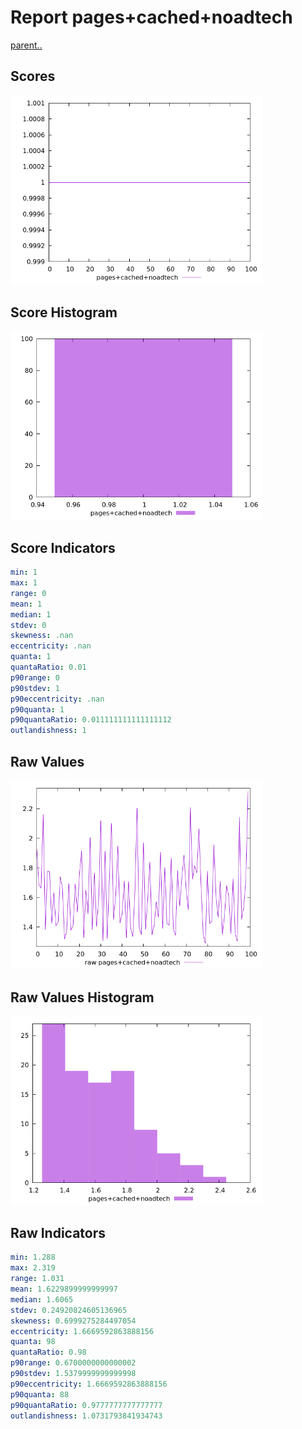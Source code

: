 # Report pages+cached+noadtech

[parent..](./..)  


## Scores

![score](./score.png)  

## Score Histogram

![hist](./hist.png)  

## Score Indicators

```yaml
min: 1
max: 1
range: 0
mean: 1
median: 1
stdev: 0
skewness: .nan
eccentricity: .nan
quanta: 1
quantaRatio: 0.01
p90range: 0
p90stdev: 1
p90eccentricity: .nan
p90quanta: 1
p90quantaRatio: 0.011111111111111112
outlandishness: 1

```

## Raw Values

![raw](./raw.png)  

## Raw Values Histogram

![raw hist](./raw_hist.png)  

## Raw Indicators

```yaml
min: 1.288
max: 2.319
range: 1.031
mean: 1.6229899999999997
median: 1.6065
stdev: 0.24920824605136965
skewness: 0.6999275284497054
eccentricity: 1.6669592863888156
quanta: 98
quantaRatio: 0.98
p90range: 0.6700000000000002
p90stdev: 1.5379999999999998
p90eccentricity: 1.6669592863888156
p90quanta: 88
p90quantaRatio: 0.9777777777777777
outlandishness: 1.0731793841934743

```

<style>
  img {
    max-width: 80%;
  }
</style>
      
